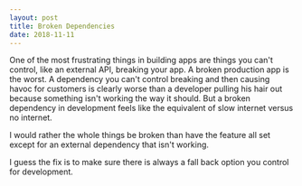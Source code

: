 ```yaml
---
layout: post
title: Broken Dependencies
date: 2018-11-11
---
```


One of the most frustrating things in building apps are things you can't control, like an external API, breaking your app. A broken production app is the worst. A dependency you can't control breaking and then causing havoc for customers is clearly worse than a developer pulling his hair out because something isn't working the way it should. But a broken dependency in development feels like the equivalent of slow internet versus no internet.

I would rather the whole things be broken than have the feature all set except for an external dependency that isn't working.

I guess the fix is to make sure there is always a fall back option you control for development.

